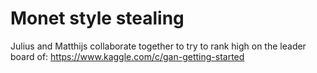 # Monet style stealing

Julius and Matthijs collaborate together to try to rank high on the leader board of: https://www.kaggle.com/c/gan-getting-started

